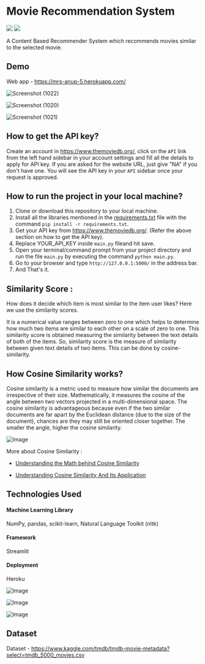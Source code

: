 
# Movie Recommendation System

![](https://camo.githubusercontent.com/1c502d149c62da4bd1055404c29743154b7bdd316aab0d466025751c2df7e163/68747470733a2f2f696d672e736869656c64732e696f2f62616467652f507974686f6e2d332e382d626c756576696f6c6574)
![](https://camo.githubusercontent.com/8785a2cfa54ec466fe1d65c77a0aa7495f2b9188c4c46e50588f3bd65641dcd8/68747470733a2f2f696d672e736869656c64732e696f2f62616467652f4150492d544d44422d666362613033)

A Content Based Recommender System which recommends movies similar to the selected movie.


## Demo

Web app - https://mrs-anup-5.herokuapp.com/


![Screenshot (1022)](https://user-images.githubusercontent.com/86401425/132566930-7d2d2c4b-640d-4c85-a057-ed07327b44fb.png)


![Screenshot (1020)](https://user-images.githubusercontent.com/86401425/132567001-b70ec2e2-0de4-4c95-b722-3c238e48d930.png)


![Screenshot (1021)](https://user-images.githubusercontent.com/86401425/132567069-2a5eeca7-1f4c-403c-b329-b29c2aadb3dd.png)

## How to get the API key?

Create an account in https://www.themoviedb.org/, click on the `API` link from the left hand sidebar in your account settings and fill all the details to apply for API key. If you are asked for the website URL, just give "NA" if you don't have one. You will see the API key in your `API` sidebar once your request is approved.

## How to run the project in your local machine?

1. Clone or download this repository to your local machine.
2. Install all the libraries mentioned in the [requirements.txt](https://github.com/anup-5/Movie-Recommendation-System/blob/main/requirements.txt) file with the command `pip install -r requirements.txt`.
3. Get your API key from https://www.themoviedb.org/. (Refer the above section on how to get the API key).
4. Replace YOUR_API_KEY inside `main.py` fileand hit save.
5. Open your terminal/command prompt from your project directory and run the file `main.py` by executing the command `python main.py`.
6. Go to your browser and type `http://127.0.0.1:5000/` in the address bar.
7. And That's it.

## Similarity Score :

How does it decide which item is most similar to the item user likes? Here we use the similarity scores.

It is a numerical value ranges between zero to one which helps to determine how much two items are similar to each other on a scale of zero to one. This similarity score is obtained measuring the similarity between the text details of both of the items. So, similarity score is the measure of similarity between given text details of two items. This can be done by cosine-similarity.

## How Cosine Similarity works?

Cosine similarity is a metric used to measure how similar the documents are irrespective of their size. Mathematically, it measures the cosine of the angle between two vectors projected in a multi-dimensional space. The cosine similarity is advantageous because even if the two similar documents are far apart by the Euclidean distance (due to the size of the document), chances are they may still be oriented closer together. The smaller the angle, higher the cosine similarity.

![Image](https://user-images.githubusercontent.com/36665975/70401457-a7530680-1a55-11ea-9158-97d4e8515ca4.png)

More about Cosine Similarity :

- [Understanding the Math behind Cosine Similarity](https://www.machinelearningplus.com/nlp/cosine-similarity/)

- [Understanding Cosine Similarity And Its Application](https://towardsdatascience.com/understanding-cosine-similarity-and-its-application-fd42f585296a)

## Technologies Used

#### Machine Learning Library
NumPy, pandas, scikit-learn, Natural Language Toolkit (nltk)

#### Framework
Streamlit

#### Deployment
Heroku


![Image](https://camo.githubusercontent.com/b1b924a3e0d388bc85e1ee54ad420f661bb82608b2b6321e86cbef8c8a61512b/68747470733a2f2f696d672e796f75747562652e636f6d2f76692f4b6c716e2d2d4d753270452f687164656661756c742e6a7067)
         
![Image](https://pbs.twimg.com/profile_images/1243623122089041920/gVZIvphd.jpg)

![Image](https://encrypted-tbn0.gstatic.com/images?q=tbn:ANd9GcRu6yUDaBtdYOkNdKDAm437OnJWvvrDjPnby-IcEbfcDfWNaBfQKZhRhk54CgwzaeQXBFM&usqp=CAU)


## Dataset

Dataset - https://www.kaggle.com/tmdb/tmdb-movie-metadata?select=tmdb_5000_movies.csv
